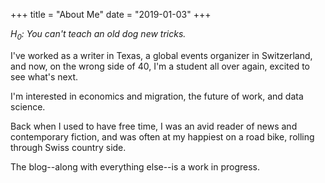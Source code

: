 +++
title = "About Me"
date = "2019-01-03"
+++

*$H_0:$ You can't teach an old dog new tricks.*

I've worked as a writer in Texas, a global events organizer in  Switzerland, and now, on the wrong side of 40, I'm a student all over again, excited to see what's next.

I'm interested in economics and migration, the future of work, and data science.

Back when I used to have free time, I was an avid reader of news and contemporary fiction, and was often at my happiest on a road bike, rolling through Swiss country side.

The blog--along with everything else--is a work in progress.
